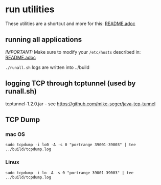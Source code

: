 # run utilities

These utilities are a shortcut and more for this: [README.adoc](../samples/boot/oauth2-integration/README.adoc)
 
## running all applications
*IMPORTANT:* Make sure to modify your `/etc/hosts` described in: [README.adoc](../samples/boot/oauth2-integration/README.adoc)  

`./runall.sh`
logs are written into ../build

## logging TCP through tcptunnel (used by runall.sh)
tcptunnel-1.2.0.jar - see https://github.com/mike-seger/java-tcp-tunnel

## TCP Dump

### mac OS
`sudo tcpdump -i lo0 -A -s 0 "portrange 39001-39003" | tee ../build/tcpdump.log`

### Linux
`sudo tcpdump -i lo -A -s 0 "portrange 39001-39003" | tee ../build/tcpdump.log`
